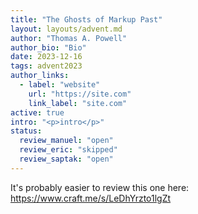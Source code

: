 ```yaml
---
title: "The Ghosts of Markup Past"
layout: layouts/advent.md
author: "Thomas A. Powell"
author_bio: "Bio"
date: 2023-12-16
tags: advent2023
author_links:
  - label: "website"
    url: "https://site.com"
    link_label: "site.com"
active: true
intro: "<p>intro</p>"
status:
  review_manuel: "open"
  review_eric: "skipped"
  review_saptak: "open"
---
```


It's probably easier to review this one here: https://www.craft.me/s/LeDhYrzto1lgZt
